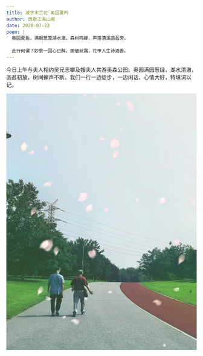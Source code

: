 ```yaml
---
title: 减字木兰花·奥园夏吟
author: 放歌江海山阙
date: 2020-07-23
poem: |
  奥园夏色，满眼葱笼湖水澈。森树鸣蝉，声落清溪菡萏旁。

  此行何谓？妙景一园心已醉。面皱丝霜，花甲人生诗酒香。
---
```


今日上午与夫人相约吴兄志攀及嫂夫人共游奥森公园。奥园满园葱绿，湖水清澈，菡萏初放，树间蝉声不断。我们一行一边徒步，一边闲话，心情大好，特填词以记。

![走路背影](./2020-07-23-image.jpg)
